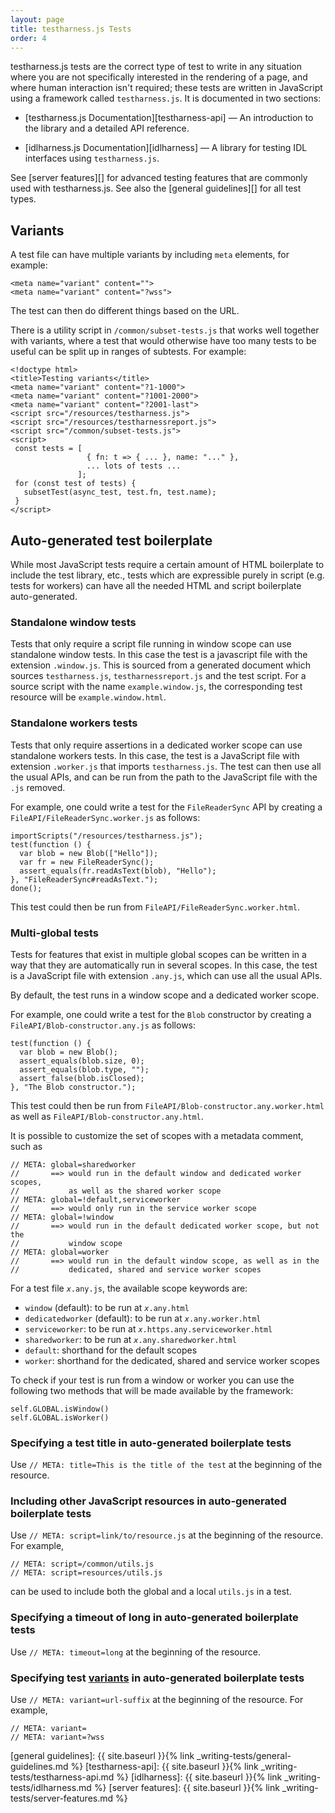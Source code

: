 ```yaml
---
layout: page
title: testharness.js Tests
order: 4
---
```


testharness.js tests are the correct type of test to write in any
situation where you are not specifically interested in the rendering
of a page, and where human interaction isn't required; these tests are
written in JavaScript using a framework called `testharness.js`. It is
documented in two sections:

  * [testharness.js Documentation][testharness-api] — An introduction
    to the library and a detailed API reference.

  * [idlharness.js Documentation][idlharness] — A library for testing
     IDL interfaces using `testharness.js`.

See [server features][] for advanced testing features that are commonly used
with testharness.js. See also the [general guidelines][] for all test types.

## Variants

A test file can have multiple variants by including `meta` elements,
for example:

```
<meta name="variant" content="">
<meta name="variant" content="?wss">
```

The test can then do different things based on the URL.

There is a utility script in `/common/subset-tests.js` that works
well together with variants, where a test that would otherwise have
too many tests to be useful can be split up in ranges of subtests.
For example:

```
<!doctype html>
<title>Testing variants</title>
<meta name="variant" content="?1-1000">
<meta name="variant" content="?1001-2000">
<meta name="variant" content="?2001-last">
<script src="/resources/testharness.js">
<script src="/resources/testharnessreport.js">
<script src="/common/subset-tests.js">
<script>
 const tests = [
                 { fn: t => { ... }, name: "..." },
                 ... lots of tests ...
               ];
 for (const test of tests) {
   subsetTest(async_test, test.fn, test.name);
 }
</script>
```


## Auto-generated test boilerplate

While most JavaScript tests require a certain amount of HTML
boilerplate to include the test library, etc., tests which are
expressible purely in script (e.g. tests for workers) can have all the
needed HTML and script boilerplate auto-generated.

### Standalone window tests

Tests that only require a script file running in window scope can use
standalone window tests. In this case the test is a javascript file
with the extension `.window.js`. This is sourced from a generated
document which sources `testharness.js`, `testharnessreport.js` and
the test script. For a source script with the name
`example.window.js`, the corresponding test resource will be
`example.window.html`.

### Standalone workers tests

Tests that only require assertions in a dedicated worker scope can use
standalone workers tests. In this case, the test is a JavaScript file
with extension `.worker.js` that imports `testharness.js`. The test can
then use all the usual APIs, and can be run from the path to the
JavaScript file with the `.js` removed.

For example, one could write a test for the `FileReaderSync` API by
creating a `FileAPI/FileReaderSync.worker.js` as follows:

    importScripts("/resources/testharness.js");
    test(function () {
      var blob = new Blob(["Hello"]);
      var fr = new FileReaderSync();
      assert_equals(fr.readAsText(blob), "Hello");
    }, "FileReaderSync#readAsText.");
    done();

This test could then be run from `FileAPI/FileReaderSync.worker.html`.

### Multi-global tests

Tests for features that exist in multiple global scopes can be written in a way
that they are automatically run in several scopes. In this case, the test is a
JavaScript file with extension `.any.js`, which can use all the usual APIs.

By default, the test runs in a window scope and a dedicated worker scope.

For example, one could write a test for the `Blob` constructor by
creating a `FileAPI/Blob-constructor.any.js` as follows:

    test(function () {
      var blob = new Blob();
      assert_equals(blob.size, 0);
      assert_equals(blob.type, "");
      assert_false(blob.isClosed);
    }, "The Blob constructor.");

This test could then be run from `FileAPI/Blob-constructor.any.worker.html` as well
as `FileAPI/Blob-constructor.any.html`.

It is possible to customize the set of scopes with a metadata comment, such as

    // META: global=sharedworker
    //       ==> would run in the default window and dedicated worker scopes,
    //           as well as the shared worker scope
    // META: global=!default,serviceworker
    //       ==> would only run in the service worker scope
    // META: global=!window
    //       ==> would run in the default dedicated worker scope, but not the
    //           window scope
    // META: global=worker
    //       ==> would run in the default window scope, as well as in the
    //           dedicated, shared and service worker scopes

For a test file <code><var>x</var>.any.js</code>, the available scope keywords
are:

* `window` (default): to be run at <code><var>x</var>.any.html</code>
* `dedicatedworker` (default): to be run at <code><var>x</var>.any.worker.html</code>
* `serviceworker`: to be run at <code><var>x</var>.https.any.serviceworker.html</code>
* `sharedworker`: to be run at <code><var>x</var>.any.sharedworker.html</code>
* `default`: shorthand for the default scopes
* `worker`: shorthand for the dedicated, shared and service worker scopes

To check if your test is run from a window or worker you can use the following two methods that will
be made available by the framework:

    self.GLOBAL.isWindow()
    self.GLOBAL.isWorker()

### Specifying a test title in auto-generated boilerplate tests

Use `// META: title=This is the title of the test` at the beginning of the resource.

### Including other JavaScript resources in auto-generated boilerplate tests

Use `// META: script=link/to/resource.js` at the beginning of the resource. For example,

    // META: script=/common/utils.js
    // META: script=resources/utils.js

can be used to include both the global and a local `utils.js` in a test.

### Specifying a timeout of long in auto-generated boilerplate tests

Use `// META: timeout=long` at the beginning of the resource.

### Specifying test [variants](#variants) in auto-generated boilerplate tests

Use `// META: variant=url-suffix` at the beginning of the resource. For example,

    // META: variant=
    // META: variant=?wss


[general guidelines]: {{ site.baseurl }}{% link _writing-tests/general-guidelines.md %}
[testharness-api]: {{ site.baseurl }}{% link _writing-tests/testharness-api.md %}
[idlharness]: {{ site.baseurl }}{% link _writing-tests/idlharness.md %}
[server features]: {{ site.baseurl }}{% link _writing-tests/server-features.md %}
